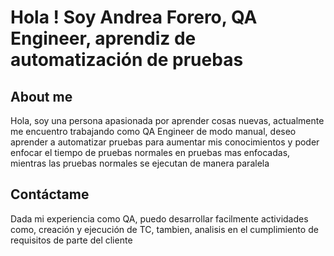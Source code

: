 # Hola ! Soy Andrea Forero, QA Engineer, aprendiz de automatización de pruebas

## About me
Hola, soy una persona apasionada por aprender cosas nuevas, actualmente me encuentro trabajando como QA Engineer de modo manual, deseo aprender a automatizar pruebas para aumentar mis conocimientos y poder enfocar el tiempo de pruebas normales en pruebas mas enfocadas, mientras las pruebas normales se ejecutan de manera paralela

## Contáctame
Dada mi experiencia como QA, puedo desarrollar facilmente actividades como, creación y ejecución de TC, tambien, analisis en el cumplimiento de requisitos de parte del cliente


